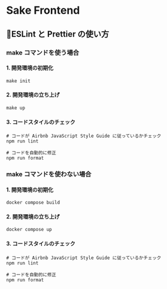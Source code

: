 # Sake Frontend

## 🏃‍ESLint と Prettier の使い方

### make コマンドを使う場合

#### 1. 開発環境の初期化

```shell
make init
```

#### 2. 開発環境の立ち上げ

```shell
make up
```

#### 3. コードスタイルのチェック

```shell
# コードが Airbnb JavaScript Style Guide に従っているかチェック
npm run lint

# コードを自動的に修正
npm run format
```

### make コマンドを使わない場合

#### 1. 開発環境の初期化

```shell
docker compose build
```

#### 2. 開発環境の立ち上げ

```shell
docker compose up
```

#### 3. コードスタイルのチェック

```shell
# コードが Airbnb JavaScript Style Guide に従っているかチェック
npm run lint

# コードを自動的に修正
npm run format
```
